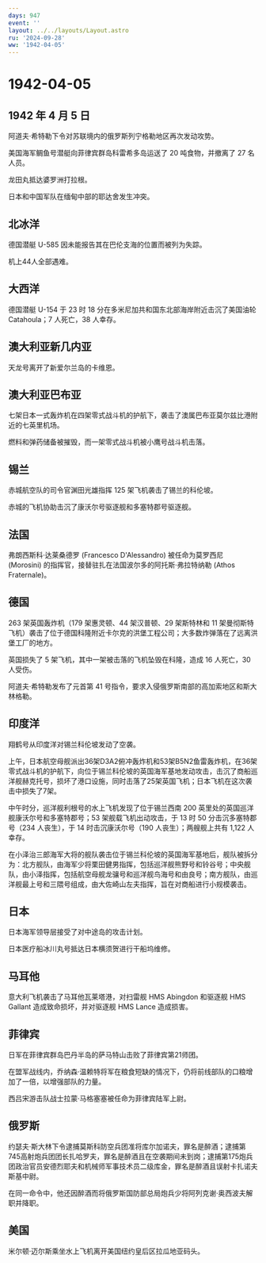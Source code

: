```yaml
---
days: 947
event: ''
layout: ../../layouts/Layout.astro
ru: '2024-09-28'
ww: '1942-04-05'
---
```


# 1942-04-05

## 1942 年 4 月 5 日

阿道夫·希特勒下令对苏联境内的俄罗斯列宁格勒地区再次发动攻势。

美国海军鲷鱼号潜艇向菲律宾群岛科雷希多岛运送了 20 吨食物，并撤离了 27
名人员。

龙田丸抵达婆罗洲打拉根。

日本和中国军队在缅甸中部的耶达舍发生冲突。

## 北冰洋

德国潜艇 U-585 因未能报告其在巴伦支海的位置而被列为失踪。

机上44人全部遇难。

## 大西洋

德国潜艇 U-154 于 23 时 18
分在多米尼加共和国东北部海岸附近击沉了美国油轮 Catahoula；7 人死亡，38
人幸存。

## 澳大利亚新几内亚

天龙号离开了新爱尔兰岛的卡维恩。

## 澳大利亚巴布亚

七架日本一式轰炸机在四架零式战斗机的护航下，袭击了澳属巴布亚莫尔兹比港附近的七英里机场。

燃料和弹药储备被摧毁，而一架零式战斗机被小鹰号战斗机击落。

## 锡兰

赤城航空队的司令官渊田光雄指挥 125 架飞机袭击了锡兰的科伦坡。

赤城的飞机协助击沉了康沃尔号驱逐舰和多塞特郡号驱逐舰。

## 法国

弗朗西斯科·达莱桑德罗 (Francesco D\'Alessandro) 被任命为莫罗西尼
(Morosini) 的指挥官，接替驻扎在法国波尔多的阿托斯·弗拉特纳勒 (Athos
Fraternale)。

## 德国

263 架英国轰炸机（179 架惠灵顿、44 架汉普顿、29 架斯特林和 11
架曼彻斯特飞机）袭击了位于德国科隆附近卡尔克的洪堡工程公司；大多数炸弹落在了远离洪堡工厂的地方。

英国损失了 5 架飞机，其中一架被击落的飞机坠毁在科隆，造成 16 人死亡，30
人受伤。

阿道夫·希特勒发布了元首第 41
号指令，要求入侵俄罗斯南部的高加索地区和斯大林格勒。

## 印度洋

翔鹤号从印度洋对锡兰科伦坡发动了空袭。

上午，日本航空母舰派出36架D3A2俯冲轰炸机和53架B5N2鱼雷轰炸机，在36架零式战斗机的护航下，向位于锡兰科伦坡的英国海军基地发动攻击，击沉了商船巡洋舰赫克托号，损坏了港口设施，同时击落了25架英国飞机；日本飞机在这次袭击中损失了7架。

中午时分，巡洋舰利根号的水上飞机发现了位于锡兰西南 200
英里处的英国巡洋舰康沃尔号和多塞特郡号；53 架舰载飞机出动攻击，于 13 时
50 分击沉多塞特郡号（234 人丧生），于 14 时击沉康沃尔号（190
人丧生）；两艘舰上共有 1,122 人幸存。

在小泽治三郎海军大将的舰队袭击位于锡兰科伦坡的英国海军基地后，舰队被拆分为：北方舰队，由海军少将栗田健男指挥，包括巡洋舰熊野号和铃谷号；中央舰队，由小泽指挥，包括航空母舰龙骧号和巡洋舰鸟海号和由良号；南方舰队，由巡洋舰最上号和三隈号组成，由大佐崎山左夫指挥，旨在对商船进行小规模袭击。

## 日本

日本海军领导层接受了对中途岛的攻击计划。

日本医疗船冰川丸号抵达日本横须贺进行干船坞维修。

## 马耳他

意大利飞机袭击了马耳他瓦莱塔港，对扫雷舰 HMS Abingdon 和驱逐舰 HMS
Gallant 造成致命损坏，并对驱逐舰 HMS Lance 造成损害。

## 菲律宾

日军在菲律宾群岛巴丹半岛的萨马特山击败了菲律宾第21师团。

在盟军战线内，乔纳森·温赖特将军在粮食短缺的情况下，仍将前线部队的口粮增加了一倍，以增强部队的力量。

西吕宋游击队战士拉蒙·马格塞塞被任命为菲律宾陆军上尉。

## 俄罗斯

约瑟夫·斯大林下令逮捕莫斯科防空兵团准将库尔加诺夫，罪名是醉酒；逮捕第745高射炮兵团团长扎哈罗夫，罪名是醉酒且在空袭期间未到岗；逮捕第175炮兵团政治官员安德烈耶夫和机械师军事技术员二级库金，罪名是醉酒且误射卡扎诺夫斯基中尉。

在同一命令中，他还因醉酒而将俄罗斯国防部总局炮兵少将阿列克谢·奥西波夫解职并降职。

## 美国

米尔顿·迈尔斯乘坐水上飞机离开美国纽约皇后区拉瓜地亚码头。